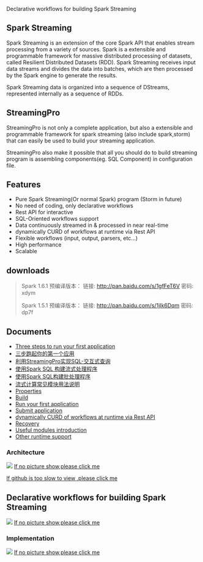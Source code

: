 Declarative workflows for building Spark Streaming  

## Spark Streaming 

Spark Streaming is an extension of the core Spark API that enables stream processing 
from a variety of sources. 
Spark is a extensible and programmable framework for massive distributed processing of datasets, 
called Resilient Distributed Datasets (RDD). Spark Streaming receives input data streams and 
divides the data into batches, which are then processed by the Spark engine to generate the results.
   
Spark Streaming data is organized into a sequence of DStreams, 
represented internally as a sequence of RDDs.

## StreamingPro

StreamingPro is not only a complete
application, but also  a extensible and programmable framework for spark streaming (also include spark,storm) 
that can easily be used to build your streaming application.


StreamingPro also make it possible that all you should do to build streaming program is 
assembling components(eg. SQL Component) in configuration file. 

## Features

* Pure Spark Streaming(Or normal Spark) program (Storm in future)
* No need of coding, only declarative workflows
* Rest API for interactive
* SQL-Oriented workflows support  
* Data continuously streamed in & processed in near real-time
* dynamically CURD of workflows  at runtime via Rest API 
* Flexible workflows (input, output, parsers, etc...) 
* High performance
* Scalable   

## downloads

> Spark 1.6.1 预编译版本： 链接:  http://pan.baidu.com/s/1gfFeT6V 密码: xdym
>
> Spark 1.5.1 预编译版本： 链接:  http://pan.baidu.com/s/1jIk6Dqm 密码: dp7f

## Documents

* [Three steps to run your first application](https://github.com/allwefantasy/streamingpro/wiki/Three-steps-to-run-your-first-application)
* [三步跑起你的第一个应用](https://github.com/allwefantasy/streamingpro/wiki/三步跑起你的第一个应用)
* [利用StreamingPro实现SQL-交互式查询](https://github.com/allwefantasy/streamingpro/wiki/利用StreamingPro实现SQL-交互式查询)
* [使用Spark SQL 构建流式处理程序](http://www.jianshu.com/p/d10edd6c7cf9)
* [使用Spark SQL构建批处理程序](http://www.jianshu.com/p/7f6cb8eaadef)
* [流式计算常见模块用法说明](http://www.jianshu.com/p/9c0d00498cb8)
* [Properties](https://github.com/allwefantasy/streamingpro/wiki/Properties)
* [Build](https://github.com/allwefantasy/streamingpro/wiki/Build)
* [Run your first application](https://github.com/allwefantasy/streamingpro/wiki/Run-your-first-application)
* [Submit application](https://github.com/allwefantasy/streamingpro/wiki/Submit-application)
* [dynamically CURD of workflows  at runtime via Rest API](https://github.com/allwefantasy/streamingpro/wiki/Dynamically-add-Job-via-Rest-API)
* [Recovery](https://github.com/allwefantasy/streamingpro/wiki/Recovery)
* [Useful modules introduction](https://github.com/allwefantasy/streamingpro/wiki/Common-compositors-introduction)
* [Other runtime support](https://github.com/allwefantasy/streamingpro/wiki/Runtime-support)


### Architecture  

![](https://github.com/allwefantasy/streamingpro/blob/master/images/Snip20160510_3.png)
[If no picture show,please click me](http://upload-images.jianshu.io/upload_images/1063603-383c19104e141031.png?imageMogr2/auto-orient/strip%7CimageView2/2/w/1240)


[If github is too slow to view ,please click me](http://www.jianshu.com/p/3c19f8b9341c)


## Declarative workflows for building Spark Streaming  

![](https://github.com/allwefantasy/streamingpro/blob/master/images/Snip20160510_4.png)
[If no picture show,please click me](http://upload-images.jianshu.io/upload_images/1063603-968e744a1ef2e334.png?imageMogr2/auto-orient/strip%7CimageView2/2/w/1240)

### Implementation

![](https://github.com/allwefantasy/streamingpro/blob/master/images/Snip20160510_1.png)
[If no picture show,please click me](http://upload-images.jianshu.io/upload_images/1063603-26dd2d88611a8b93.png?imageMogr2/auto-orient/strip%7CimageView2/2/w/1240)








 
